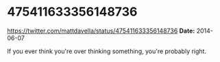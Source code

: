 # 475411633356148736
https://twitter.com/mattdavella/status/475411633356148736
**Date:** 2014-06-07

If you ever think you're over thinking something, you're probably right.
